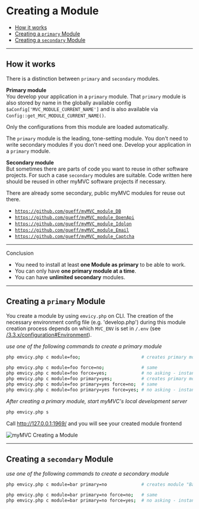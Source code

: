 
# Creating a Module

- [How it works](#how-it-works)
- [Creating a `primary` Module](#creating-a-primary-module)
- [Creating a `secondary` Module](#creating-a-secondary-module)

---

<a id="how-it-works"></a>
## How it works

There is a distinction between `primary` and `secondary` modules.

**Primary module**    
You develop your application in a `primary` module.
That `primary` module is also stored by name in the globally available config `$aConfig['MVC_MODULE_CURRENT_NAME']` and is also available via `Config::get_MVC_MODULE_CURRENT_NAME()`.

Only the configurations from this module are loaded automatically.

The `primary` module is the leading, tone-setting module.
You don't need to write secondary modules if you don't need one. Develop your application in a `primary` module.

**Secondary module**  
But sometimes there are parts of code you want to reuse in other software projects.
For such a case `secondary` modules are suitable. Code written here should be reused in other myMVC software projects if necessary.

There are already some secondary, public myMVC modules for reuse out there.

- <a href="https://github.com/gueff/myMVC_module_DB" target="_blank">`https://github.com/gueff/myMVC_module_DB`</a>
- <a href="https://github.com/gueff/myMVC_module_OpenApi" target="_blank">`https://github.com/gueff/myMVC_module_OpenApi`</a>
- <a href="https://github.com/gueff/myMVC_module_Idolon" target="_blank">`https://github.com/gueff/myMVC_module_Idolon`</a>
- <a href="https://github.com/gueff/myMVC_module_Email" target="_blank">`https://github.com/gueff/myMVC_module_Email`</a>
- <a href="https://github.com/gueff/myMVC_module_Captcha" target="_blank">`https://github.com/gueff/myMVC_module_Captcha`</a>

---

Conclusion

- You need to install at least **one Module as primary** to be able to work.
- You can only have **one primary module at a time**.
- You can have **unlimited secondary** modules.

---

<a id="creating-a-primary-module"></a>
## Creating a `primary` Module

You create a module by using `emvicy.php` on CLI. The creation of the necessary environment config file (e.g. 'develop.php') during this module creation process depends on which `MVC_ENV` is set in `/.env` (see [/3.3.x/configuration#Environment](/3.3.x/configuration#Environment)).

_use one of the following commands to create a primary module_  
~~~bash
php emvicy.php c module=foo;                       # creates primary module "Foo"; asks if modulename is correct
~~~
~~~bash
php emvicy.php c module=foo force=no;              # same
php emvicy.php c module=foo force=yes;             # no asking - instantly creating of primary module "Foo"
php emvicy.php c module=foo primary=yes;           # creates primary module "Foo"; asks if modulename is correct
php emvicy.php c module=foo primary=yes force=no;  # same
php emvicy.php c module=foo primary=yes force=yes; # no asking - instantly creating of primary module "Foo"
~~~

_After creating a primary module, start myMVC's local development server_
~~~bash
php emvicy.php s
~~~

Call http://127.0.0.1:1969/ and you will see your created module frontend

![myMVC Creating a Module](/doc/3.3.x/getting-started/mymvc-creating-a-module.png)

---

<a id="creating-a-secondary-module"></a>
## Creating a `secondary` Module

_use one of the following commands to create a secondary module_
~~~bash
php emvicy.php c module=bar primary=no             # creates module "Bar" as a secondary module; asks if modulename is correct
~~~
~~~bash
php emvicy.php c module=bar primary=no force=no;   # same
php emvicy.php c module=bar primary=no force=yes;  # no asking - instantly creating of secondary module "Baz"
~~~
